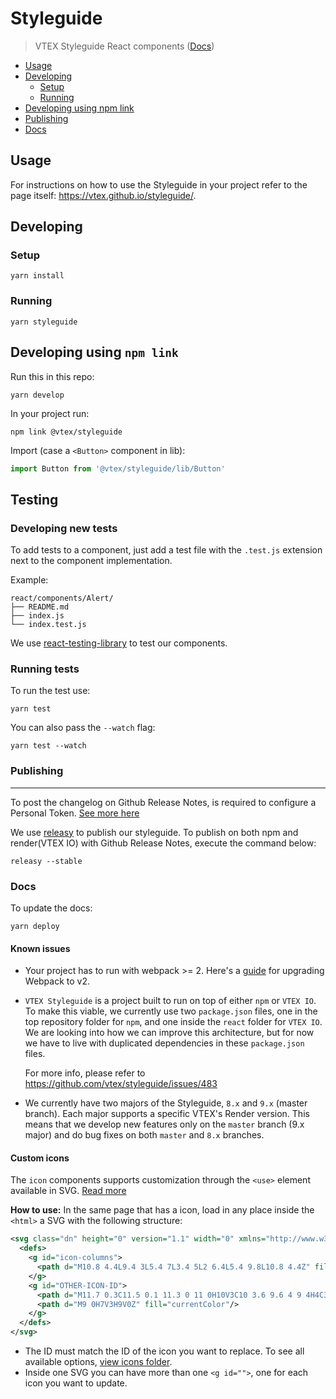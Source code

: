 # Styleguide

> VTEX Styleguide React components ([Docs](https://vtex.github.io/styleguide))

- [Usage](#usage)
- [Developing](#developing)
  - [Setup](#setup)
  - [Running](#running)
- [Developing using npm link](#developing-using-npm-link)
- [Publishing](#publishing)
- [Docs](#docs)

## Usage

For instructions on how to use the Styleguide in your project refer to the page itself: https://vtex.github.io/styleguide/.

## Developing

### Setup

```shell
yarn install
```

### Running

```shell
yarn styleguide
```

## Developing using `npm link`

Run this in this repo:

```shell
yarn develop
```

In your project run:

```
npm link @vtex/styleguide
```

Import (case a `<Button>` component in lib):

```js
import Button from '@vtex/styleguide/lib/Button'
```

## Testing

### Developing new tests

To add tests to a component, just add a test file with the `.test.js` extension next to the component implementation.

Example:

```shell
react/components/Alert/
├── README.md
├── index.js
└── index.test.js
```

We use [react-testing-library](https://github.com/kentcdodds/react-testing-library) to test our components.

### Running tests

To run the test use:

```shell
yarn test
```

You can also pass the `--watch` flag:

```shell
yarn test --watch
```

### Publishing

---

To post the changelog on Github Release Notes, is required to configure a Personal Token. [See more here](https://www.npmjs.com/package/releasy#settings)

We use [releasy](https://www.npmjs.com/package/releasy) to publish our styleguide. To publish on both npm and render(VTEX IO) with Github Release Notes, execute the command below:

```shell
releasy --stable
```

### Docs

To update the docs:

```shell
yarn deploy
```

#### Known issues

- Your project has to run with webpack >= 2. Here's a [guide](https://webpack.js.org/migrate/3/) for upgrading Webpack to v2.

- `VTEX Styleguide` is a project built to run on top of either `npm` or `VTEX IO`. To
  make this viable, we currently use two `package.json` files, one in the top repository
  folder for `npm`, and one inside the `react` folder for `VTEX IO`. We are
  looking into how we can improve this architecture, but for now we have to live
  with duplicated dependencies in these `package.json` files.

  For more info, please refer to https://github.com/vtex/styleguide/issues/483

- We currently have two majors of the Styleguide, `8.x` and `9.x` (master branch).
  Each major supports a specific VTEX's Render version.
  This means that we develop new features only on the `master` branch (9.x major) and do bug fixes on both `master` and `8.x` branches.

#### Custom icons

The `icon` components supports customization through the `<use>` element available in SVG. [Read more](https://developer.mozilla.org/en-US/docs/Web/SVG/Element/use)

**How to use:** In the same page that has a icon, load in any place inside the `<html>` a SVG with the following structure:
```svg
<svg class="dn" height="0" version="1.1" width="0" xmlns="http://www.w3.org/2000/svg">
  <defs>
    <g id="icon-columns">
      <path d="M10.8 4.4L9.4 3L5.4 7L3.4 5L2 6.4L5.4 9.8L10.8 4.4Z" fill="currentColor" />
    </g>
    <g id="OTHER-ICON-ID">
      <path d="M11.7 0.3C11.5 0.1 11.3 0 11 0H10V3C10 3.6 9.6 4 9 4H4C3.4 4 3 3.6 3 3V0H1C0.4 0 0 0.4 0 1V15C0 15.6 0.4 16 1 16H15C15.6 16 16 15.6 16 15V5C16 4.7 15.9 4.5 15.7 4.3L11.7 0.3ZM13 14H3V11C3 10.4 3.4 10 4 10H12C12.6 10 13 10.4 13 11V14Z" fill="currentColor"/>
      <path d="M9 0H7V3H9V0Z" fill="currentColor"/>
    </g>
  </defs>
</svg>
```
- The ID must match the ID of the icon you want to replace. To see all available options, [view icons folder](https://github.com/vtex/styleguide/tree/master/react/components/icon).
- Inside one SVG you can have more than one `<g id="">`, one for each icon you want to update.

